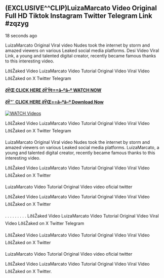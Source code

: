 ## (EXCLUSIVE^^CLIP)LuizaMarcato Video Original Full HD Tiktok Instagram Twitter Telegram Link #zqzyg

18 seconds ago

LuizaMarcato Original Viral video Nudes took the internet by storm and amazed viewers on various Leaked social media platforms. Desi Video Viral Link, a young and talented digital creator, recently became famous thanks to this interesting video.

LðšŽaked Video LuizaMarcato Video Tutorial Original Video Viral Video LðšŽaked on X Twitter Telegram

**[ðŸŒ CLICK HERE ðŸŸ¢==â–ºâ–º WATCH NOW](https://clips-mediaa.blogspot.com/2025/02/video-viral-download.html)**

**[ðŸ”´ CLICK HERE ðŸŒ==â–ºâ–º Download Now](https://clips-mediaa.blogspot.com/2025/02/video-viral-download.html)**

[![WATCH Videos](https://i.imgur.com/dJHk4Zq.gif)](https://clips-mediaa.blogspot.com/2025/02/video-viral-download.html)

LðšŽaked Video LuizaMarcato Video Tutorial Original Video Viral Video LðšŽaked on X Twitter Telegram

LuizaMarcato Original Viral video Nudes took the internet by storm and amazed viewers on various Leaked social media platforms. LuizaMarcato, a young and talented digital creator, recently became famous thanks to this interesting video.

LðšŽaked Video LuizaMarcato Video Tutorial Original Video Viral Video LðšŽaked on X Twitter

LuizaMarcato Video Tutorial Original Video video oficial twitter

LðšŽaked Video LuizaMarcato Video Tutorial Original Video Viral Video LðšŽaked on X Twitter

. . . . . . . . . LðšŽaked Video LuizaMarcato Video Tutorial Original Video Viral Video LðšŽaked on X Twitter Telegram

LðšŽaked Video LuizaMarcato Video Tutorial Original Video Viral Video LðšŽaked on X Twitter

LuizaMarcato Video Tutorial Original Video video oficial twitter

LðšŽaked Video LuizaMarcato Video Tutorial Original Video Viral Video LðšŽaked on X Twitter.